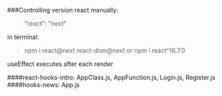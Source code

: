 
###Controlling version react
manually:
> "react": "next"

in terminal:
> npm i react@next react-dom@next
or
npm i react^16.7.0

useEffect executes after each render


####react-hooks-intro: 
AppClass.js, AppFunction.js, Login.js, Register.js
####hooks-news:
App.js